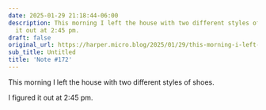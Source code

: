 ```yaml
---
date: 2025-01-29 21:18:44-06:00
description: This morning I left the house with two different styles of shoes. I figured
  it out at 2:45 pm.
draft: false
original_url: https://harper.micro.blog/2025/01/29/this-morning-i-left-the.html
sub_title: Untitled
title: 'Note #172'
---
```


This morning I left the house with two different styles of shoes.

I figured it out at 2:45 pm.